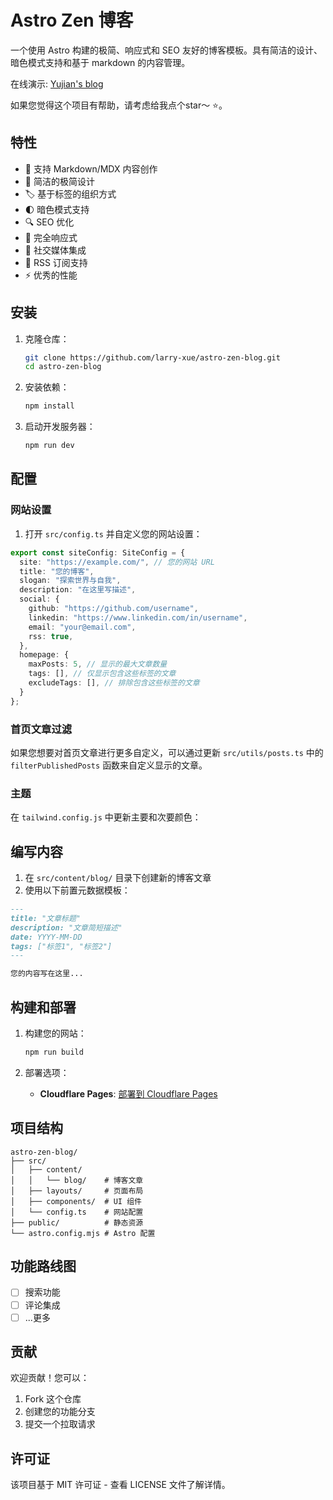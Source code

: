 # Astro Zen 博客

一个使用 Astro 构建的极简、响应式和 SEO 友好的博客模板。具有简洁的设计、暗色模式支持和基于 markdown 的内容管理。

在线演示: [Yujian's blog](https://blog.larryxue.dev/)

如果您觉得这个项目有帮助，请考虑给我点个star～ ⭐️。

## 特性

- 📝 支持 Markdown/MDX 内容创作
- 🎨 简洁的极简设计
- 🏷️ 基于标签的组织方式
- 🌓 暗色模式支持
- 🔍 SEO 优化
- 📱 完全响应式
- 🔗 社交媒体集成
- 📰 RSS 订阅支持
- ⚡ 优秀的性能

## 安装

1. 克隆仓库：

   ```bash
   git clone https://github.com/larry-xue/astro-zen-blog.git
   cd astro-zen-blog
   ```

2. 安装依赖：

   ```bash
   npm install
   ```

3. 启动开发服务器：

   ```bash
   npm run dev
   ```

## 配置

### 网站设置

1. 打开 `src/config.ts` 并自定义您的网站设置：

```typescript
export const siteConfig: SiteConfig = {
  site: "https://example.com/", // 您的网站 URL
  title: "您的博客",
  slogan: "探索世界与自我",
  description: "在这里写描述",
  social: {
    github: "https://github.com/username",
    linkedin: "https://www.linkedin.com/in/username",
    email: "your@email.com",
    rss: true,
  },
  homepage: {
    maxPosts: 5, // 显示的最大文章数量
    tags: [], // 仅显示包含这些标签的文章
    excludeTags: [], // 排除包含这些标签的文章
  }
};
```

### 首页文章过滤

如果您想要对首页文章进行更多自定义，可以通过更新 `src/utils/posts.ts` 中的 `filterPublishedPosts` 函数来自定义显示的文章。

### 主题

在 `tailwind.config.js` 中更新主要和次要颜色：

## 编写内容

1. 在 `src/content/blog/` 目录下创建新的博客文章
2. 使用以下前置元数据模板：

```markdown
---
title: "文章标题"
description: "文章简短描述"
date: YYYY-MM-DD
tags: ["标签1", "标签2"]
---

您的内容写在这里...
```

## 构建和部署

1. 构建您的网站：

   ```bash
   npm run build
   ```

2. 部署选项：

   - **Cloudflare Pages**: [部署到 Cloudflare Pages](https://developers.cloudflare.com/pages/framework-guides/deploy-an-astro-site/#deploy-with-cloudflare-pages)

## 项目结构

```
astro-zen-blog/
├── src/
│   ├── content/
│   │   └── blog/    # 博客文章
│   ├── layouts/     # 页面布局
│   ├── components/  # UI 组件
│   └── config.ts    # 网站配置
├── public/          # 静态资源
└── astro.config.mjs # Astro 配置
```

## 功能路线图

- [ ] 搜索功能
- [ ] 评论集成
- [ ] ...更多

## 贡献

欢迎贡献！您可以：

1. Fork 这个仓库
2. 创建您的功能分支
3. 提交一个拉取请求

## 许可证

该项目基于 MIT 许可证 - 查看 LICENSE 文件了解详情。
